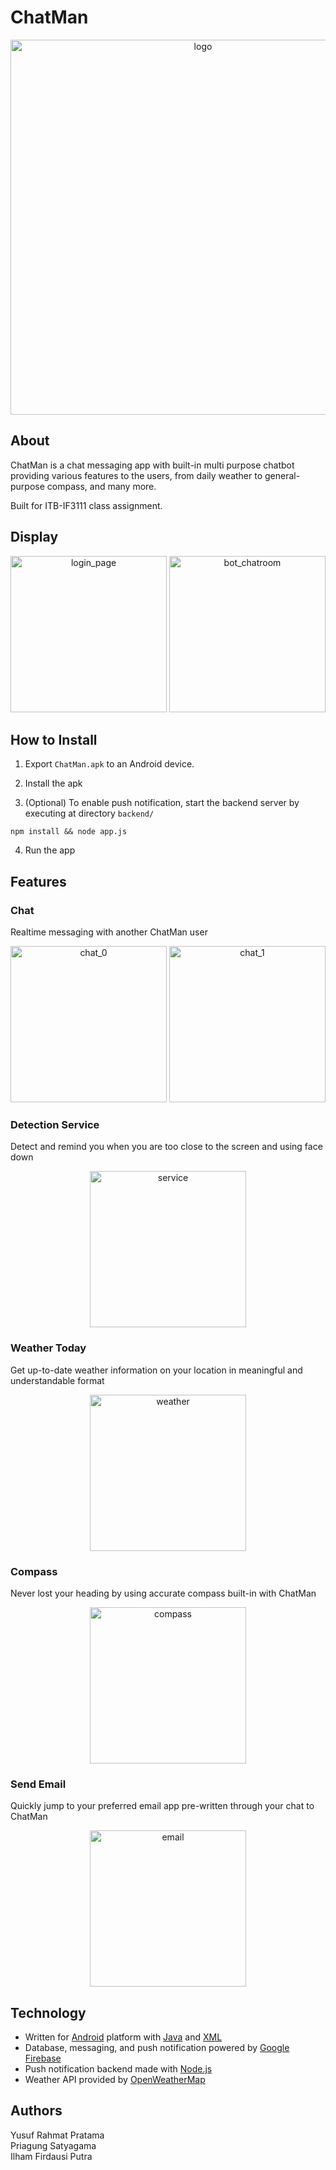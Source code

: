 # ChatMan

<p align="center"> <img src="photoshop_assets/logo.png" alt="logo" width="600"/> </p>

## About

ChatMan is a chat messaging app with built-in multi purpose chatbot providing various features to the users, from daily weather to general-purpose compass, and many more.


Built for ITB-IF3111 class assignment.  

## Display
<p align="center"> <img src="photoshop_assets/Readme_Screenshot/login_page.png" alt="login_page" width="250"/>  <img src="photoshop_assets/Readme_Screenshot/bot_chatroom.png" alt="bot_chatroom" width="250"/> </p>  

## How to Install
1. Export  `ChatMan.apk` to an Android device.

2. Install the apk

3. (Optional) To enable push notification, start the backend server by executing at directory `backend/`
```
npm install && node app.js
```

4. Run the app

## Features

### Chat
Realtime messaging with another ChatMan user

<p align="center"> <img src="photoshop_assets/Readme_Screenshot/chat_0.png" alt="chat_0" width="250"/> <img src="photoshop_assets/Readme_Screenshot/chat_1.png" alt="chat_1" width="250"/> </p>

### Detection Service
Detect and remind you when you are too close to the screen and using face down

<p align="center"> <img src="photoshop_assets/Readme_Screenshot/service.png" alt="service" width="250"/>

### Weather Today
Get up-to-date weather information on your location in meaningful and understandable format

<p align="center"> <img src="photoshop_assets/Readme_Screenshot/weather.png" alt="weather" width="250"/>

### Compass
Never lost your heading by using accurate compass built-in with ChatMan

<p align="center"> <img src="photoshop_assets/Readme_Screenshot/compass.png" alt="compass" width="250"/>

### Send Email
Quickly jump to your preferred email app pre-written through your chat to ChatMan

<p align="center"> <img src="photoshop_assets/Readme_Screenshot/email.png" alt="email" width="250"/>

## Technology
- Written for [Android](https://www.android.com) platform with [Java](https://www.java.com/) and [XML](https://www.w3.org/XML/)
- Database, messaging, and push notification powered by [Google Firebase](https://firebase.google.com)
- Push notification backend made with [Node.js](https://nodejs.org)
- Weather API provided by [OpenWeatherMap](https://openweathermap.org)

## Authors
Yusuf Rahmat Pratama<br>
Priagung Satyagama<br>
Ilham Firdausi Putra

